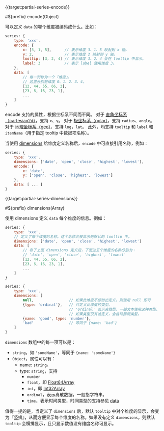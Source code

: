 {{target:partial-series-encode}}

#${prefix} encode(Object)

可以定义 `data` 的哪个维度被编码成什么。比如：

```js
series: {
    type: 'xxx',
    encode: {
        x: [3, 1, 5],      // 表示维度 3、1、5 映射到 x 轴。
        y: 2,              // 表示维度 2 映射到 y 轴。
        tooltip: [3, 2, 4] // 表示维度 3、2、4 会在 tooltip 中显示。
        label: 3           // 表示 label 使用维度 3。
    },
    data: [
        // 每一列称为一个『维度』。
        // 这里分别是维度 0、1、2、3、4。
        [12, 44, 55, 66, 2],
        [23, 6, 16, 23, 1],
        ...
    ]
}
```

encode 支持的属性，根据坐标系不同而不同。
对于 [直角坐标系（cartesian2d）](~grid)，支持 `x`、`y`。
对于 [极坐标系（polar）](~polar)，支持 `radius`、`angle`。
对于 [地理坐标系（geo）](~geo)，支持 `lng`，`lat`。
此外，均支持 `tooltip` 和 `label` 和 `itemName`（用于指定 tooltip 中数据项名称）。

当使用 [dimensions](~series.dimensions) 给维度定义名称后，`encode` 中可直接引用名称，例如：

```js
series: {
    type: 'xxx',
    dimensions: ['date', 'open', 'close', 'highest', 'lowest'],
    encode: {
        x: 'date',
        y: ['open', 'close', 'highest', 'lowest']
    },
    data: [ ... ]
}
```


{{target:partial-series-dimensions}}

#${prefix} dimensions(Array)

使用 dimensions 定义 `data` 每个维度的信息。例如：

```js
series: {
    type: 'xxx',
    // 定义了每个维度的名称。这个名称会被显示到默认的 tooltip 中。
    dimensions: ['date', 'open', 'close', 'highest', 'lowest']
    data: [
        // 有了上面 dimensions 定义后，下面这五个维度的名称分别为：
        // 'date', 'open', 'close', 'highest', 'lowest'
        [12, 44, 55, 66, 2],
        [23, 6, 16, 23, 1],
        ...
    ]
}
```

```js
series: {
    type: 'xxx',
    dimensions: [
        null,                // 如果此维度不想给出定义，则使用 null 即可
        {type: 'ordinal'},   // 只定义此维度的类型。
                             // 'ordinal' 表示离散型，一般文本使用这种类型。
                             // 如果类型没有被定义，会自动猜测类型。
        {name: 'good', type: 'number'},
        'bad'                // 等同于 {name: 'bad'}
    ]
}
```

`dimensions` 数组中的每一项可以是：
+ `string`，如 `'someName'`，等同于 `{name: 'someName'}`
+ `Object`，属性可以有：
    + name: `string`。
    + type: `string`，支持
        + `number`
        + `float`，即 [Float64Array](https://developer.mozilla.org/en-US/docs/Web/JavaScript/Reference/Global_Objects/Float64Array)
        + `int`，即 [Int32Array](https://developer.mozilla.org/en-US/docs/Web/JavaScript/Reference/Global_Objects/Int32Array)
        + `ordinal`，表示离散数据，一般指字符串。
        + `time`，表示时间类型，时间类型的支持参见 [data](~series.data)

值得一提的是，当定义了 `dimensions` 后，默认 `tooltip` 中对个维度的显示，会变为『竖排』，从而方便显示每个维度的名称。如果没有定义 `dimensions`，则默认 `tooltip` 会横排显示，且只显示数值没有维度名称可显示。